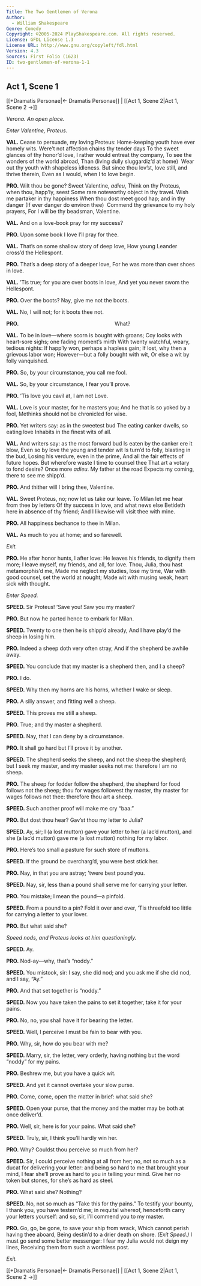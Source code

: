 ```yaml
---
Title: The Two Gentlemen of Verona
Author: 
  - William Shakespeare
Genre: Comedy
Copyright: ©2005-2024 PlayShakespeare.com. All rights reserved.
License: GFDL License 1.3
License URL: http://www.gnu.org/copyleft/fdl.html
Version: 4.3
Sources: First Folio (1623)
ID: two-gentlemen-of-verona-1-1
---
```


## Act 1, Scene 1
[[+Dramatis Personae|← Dramatis Personae]] | [[Act 1, Scene 2|Act 1, Scene 2 →]]

*Verona. An open place.*

*Enter Valentine, Proteus.*

**VAL.**
Cease to persuade, my loving Proteus:
Home-keeping youth have ever homely wits.
Were’t not affection chains thy tender days
To the sweet glances of thy honor’d love,
I rather would entreat thy company,
To see the wonders of the world abroad,
Than (living dully sluggardiz’d at home) 
Wear out thy youth with shapeless idleness.
But since thou lov’st, love still, and thrive therein,
Even as I would, when I to love begin.

**PRO.**
Wilt thou be gone? Sweet Valentine, *adieu*,
Think on thy Proteus, when thou, happ’ly, seest
Some rare noteworthy object in thy travel.
Wish me partaker in thy happiness
When thou dost meet good hap; and in thy danger
(If ever danger do environ thee) 
Commend thy grievance to my holy prayers,
For I will be thy beadsman, Valentine.

**VAL.**
And on a love-book pray for my success?

**PRO.**
Upon some book I love I’ll pray for thee.

**VAL.**
That’s on some shallow story of deep love,
How young Leander cross’d the Hellespont.

**PRO.**
That’s a deep story of a deeper love,
For he was more than over shoes in love.

**VAL.**
’Tis true; for you are over boots in love,
And yet you never swom the Hellespont.

**PRO.**
Over the boots? Nay, give me not the boots.

**VAL.**
No, I will not; for it boots thee not.

**PRO.**
                  What?

**VAL.**
To be in love—where scorn is bought with groans;
Coy looks with heart-sore sighs; one fading moment’s mirth
With twenty watchful, weary, tedious nights:
If happ’ly won, perhaps a hapless gain;
If lost, why then a grievous labor won;
However—but a folly bought with wit,
Or else a wit by folly vanquished.

**PRO.**
So, by your circumstance, you call me fool.

**VAL.**
So, by your circumstance, I fear you’ll prove.

**PRO.**
’Tis love you cavil at, I am not Love.

**VAL.**
Love is your master, for he masters you;
And he that is so yoked by a fool,
Methinks should not be chronicled for wise.

**PRO.**
Yet writers say: as in the sweetest bud
The eating canker dwells, so eating love
Inhabits in the finest wits of all.

**VAL.**
And writers say: as the most forward bud
Is eaten by the canker ere it blow,
Even so by love the young and tender wit
Is turn’d to folly, blasting in the bud,
Losing his verdure, even in the prime,
And all the fair effects of future hopes.
But wherefore waste I time to counsel thee
That art a votary to fond desire?
Once more *adieu*. My father at the road
Expects my coming, there to see me shipp’d.

**PRO.**
And thither will I bring thee, Valentine.

**VAL.**
Sweet Proteus, no; now let us take our leave.
To Milan let me hear from thee by letters
Of thy success in love, and what news else
Betideth here in absence of thy friend;
And I likewise will visit thee with mine.

**PRO.**
All happiness bechance to thee in Milan.

**VAL.**
As much to you at home; and so farewell.

*Exit.*

**PRO.**
He after honor hunts, I after love:
He leaves his friends, to dignify them more;
I leave myself, my friends, and all, for love.
Thou, Julia, thou hast metamorphis’d me,
Made me neglect my studies, lose my time,
War with good counsel, set the world at nought;
Made wit with musing weak, heart sick with thought.

*Enter Speed.*

**SPEED.**
Sir Proteus! ’Save you! Saw you my master?

**PRO.**
But now he parted hence to embark for Milan.

**SPEED.**
Twenty to one then he is shipp’d already,
And I have play’d the sheep in losing him.

**PRO.**
Indeed a sheep doth very often stray,
And if the shepherd be awhile away.

**SPEED.**
You conclude that my master is a shepherd then, and I a sheep?

**PRO.**
I do.

**SPEED.**
Why then my horns are his horns, whether I wake or sleep.

**PRO.**
A silly answer, and fitting well a sheep.

**SPEED.**
This proves me still a sheep.

**PRO.**
True; and thy master a shepherd.

**SPEED.**
Nay, that I can deny by a circumstance.

**PRO.**
It shall go hard but I’ll prove it by another.

**SPEED.**
The shepherd seeks the sheep, and not the sheep the shepherd; but I seek my master, and my master seeks not me: therefore I am no sheep.

**PRO.**
The sheep for fodder follow the shepherd, the shepherd for food follows not the sheep; thou for wages followest thy master, thy master for wages follows not thee: therefore thou art a sheep.

**SPEED.**
Such another proof will make me cry “baa.”

**PRO.**
But dost thou hear? Gav’st thou my letter to Julia?

**SPEED.**
Ay, sir; I (a lost mutton) gave your letter to her (a lac’d mutton), and she (a lac’d mutton) gave me (a lost mutton) nothing for my labor.

**PRO.**
Here’s too small a pasture for such store of muttons.

**SPEED.**
If the ground be overcharg’d, you were best stick her.

**PRO.**
Nay, in that you are astray; ’twere best pound you.

**SPEED.**
Nay, sir, less than a pound shall serve me for carrying your letter.

**PRO.**
You mistake; I mean the pound—a pinfold.

**SPEED.**
From a pound to a pin? Fold it over and over,
’Tis threefold too little for carrying a letter to your lover.

**PRO.**
But what said she?

*Speed nods, and Proteus looks at him questioningly.*

**SPEED.**
Ay.

**PRO.**
Nod-ay—why, that’s “noddy.”

**SPEED.**
You mistook, sir: I say, she did nod; and you ask me if she did nod, and I say, “Ay.”

**PRO.**
And that set together is “noddy.”

**SPEED.**
Now you have taken the pains to set it together, take it for your pains.

**PRO.**
No, no, you shall have it for bearing the letter.

**SPEED.**
Well, I perceive I must be fain to bear with you.

**PRO.**
Why, sir, how do you bear with me?

**SPEED.**
Marry, sir, the letter, very orderly, having nothing but the word “noddy” for my pains.

**PRO.**
Beshrew me, but you have a quick wit.

**SPEED.**
And yet it cannot overtake your slow purse.

**PRO.**
Come, come, open the matter in brief: what said she?

**SPEED.**
Open your purse, that the money and the matter may be both at once deliver’d.

**PRO.**
Well, sir, here is for your pains. What said she?

**SPEED.**
Truly, sir, I think you’ll hardly win her.

**PRO.**
Why? Couldst thou perceive so much from her?

**SPEED.**
Sir, I could perceive nothing at all from her; no, not so much as a ducat for delivering your letter: and being so hard to me that brought your mind, I fear she’ll prove as hard to you in telling your mind. Give her no token but stones, for she’s as hard as steel.

**PRO.**
What said she? Nothing?

**SPEED.**
No, not so much as “Take this for thy pains.” To testify your bounty, I thank you, you have testern’d me; in requital whereof, henceforth carry your letters yourself: and so, sir, I’ll commend you to my master.

**PRO.**
Go, go, be gone, to save your ship from wrack,
Which cannot perish having thee aboard,
Being destin’d to a drier death on shore.
*(Exit Speed.)*
I must go send some better messenger:
I fear my Julia would not deign my lines,
Receiving them from such a worthless post.

*Exit.*

[[+Dramatis Personae|← Dramatis Personae]] | [[Act 1, Scene 2|Act 1, Scene 2 →]]